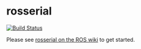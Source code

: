 # rosserial

[![Build Status](https://travis-ci.org/ros-drivers/rosserial.svg?branch=jade-devel)](https://travis-ci.org/ros-drivers/rosserial)

Please see [rosserial on the ROS wiki](http://wiki.ros.org/rosserial) to get started.
